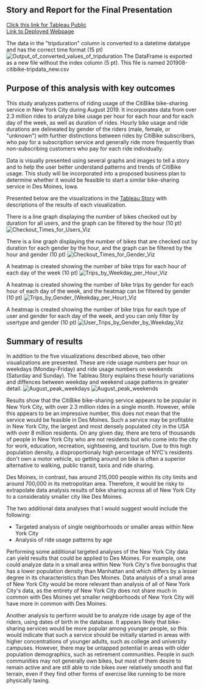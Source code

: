 ## Story and Report for the Final Presentation
[Click this link for Tableau Public](https://public.tableau.com/app/profile/ken.akerman/viz/Module14ChallengebyKenAkerman/Story?publish=yes "Link to dashboard")<br>
[Link to Deployed Webpage](https://highpointer.github.io/Bikesharing_CitiBike/)

The data in the "tripduration" column is converted to a datetime datatype and has the correct time format (15 pt)
![Output_of_converted_values_of_tripduration](Contacts/Output_of_converted_values_of_tripduration.png)
The DataFrame is exported as a new file without the index column (5 pt). This file is named 201908-citibike-tripdata_new.csv

## Purpose of this analysis with key outcomes
This study analyzes patterns of riding usage of the CitiBike bike-sharing service in New York City during August 2019. It incorporates data from over 2.3 million rides to analyze bike usage per hour for each hour and for each day of the week, as well as duration of rides. Hourly bike usage and ride durations are delineated by gender of the riders (male, female, or "unknown") with further distinctions between rides by CitiBike subscribers, who pay for a subscription service and generally ride more frequently than non-subscribing customers who pay for each ride individually. 

Data is visually presented using several graphs and images to tell a story and to help the user better understand patterns and trends of CitiBike usage. This study will be incorporated into a proposed business plan to determine whether it would be feasible to start a similar bike-sharing service in Des Moines, Iowa.

Presented below are the visualizations in the [Tableau Story](https://public.tableau.com/app/profile/ken.akerman/viz/Module14ChallengebyKenAkerman/Story?publish=yes "Link to dashboard") with descriptions of the results of each visualization.

There is a line graph displaying the number of bikes checked out by duration for all users, and the graph can be filtered by the hour (10 pt)
![Checkout_Times_for_Users_Viz](Contacts/Checkout_Times_for_Users_Viz.png)

There is a line graph displaying the number of bikes that are checked out by duration for each gender by the hour, and the graph can be filtered by the hour and gender (10 pt)
![Checkout_Times_for_Gender_Viz](Contacts/Checkout_Times_for_Gender_Viz.png)

A heatmap is created showing the number of bike trips for each hour of each day of the week (10 pt)
![Trips_by_Weekday_per_Hour_Viz](Contacts/Trips_by_Weekday_per_Hour_Viz.png)

A heatmap is created showing the number of bike trips by gender for each hour of each day of the week, and the heatmap can be filtered by gender (10 pt)
![Trips_by_Gender_(Weekday_per_Hour)_Viz](Contacts/Trips_by_Gender_(Weekday_per_Hour)_Viz.png)

A heatmap is created showing the number of bike trips for each type of user and gender for each day of the week, and you can only filter by usertype and gender (10 pt)
![User_Trips_by_Gender_by_Weekday_Viz](Contacts/User_Trips_by_Gender_by_Weekday_Viz.png)

## Summary of results
In addition to the five visualizations described above, two other visualizations are presented. These are ride usage numbers per hour on weekdays (Monday-Friday) and ride usage numbers on weekends (Saturday and Sunday). The Tableau Story explains these hourly variations and diffences between weekday and weekend usage patterns in greater detail.
![August_peak_weekdays](Contacts/August_peak_weekdays.png)
![August_peak_weekends](Contacts/August_peak_weekends.png)

Results show that the CitiBike bike-sharing service appears to be popular in New York City, with over 2.3 million rides in a single month. However, while this appears to be an impressive number, this does not mean that the service would be feasible in Des Moines. Such a service may be profitable in New York City, the largest and most densely populated city in the USA with over 8 million residents. On any given day, there are tens of thousands of people in New York City who are not residents but who come into the city for work, education, recreation, sightseeing, and tourism. Due to this high population density, a disproportionaly high percentage of NYC's residents don't own a motor vehicle, so getting around on bike is often a superior alternative to walking, public transit, taxis and ride sharing.

Des Moines, in contrast, has around 215,000 people within its city limits and around 700,000 in its metropolitan area. Therefore, it would be risky to extrapolate data analysis results of bike sharing across all of New York City to a considerably smaller city like Des Moines.

The two additional data analyses that I would suggest would include the following:

* Targeted analysis of single neighborhoods or smaller areas within New York City
* Analysis of ride usage patterns by age

Performing some additional targeted analyses of the New York City data can yield results that could be applied to Des Moines. For example, one could analyze data in a small area within New York City's five boroughs that has a lower population density than Manhattan and which differs by a lesser degree in its characteristics than Des Moines. Data analysis of a small area of New York City would be more relevant than analysis of all of New York City's data, as the entirety of New York City does not share much in common with Des Moines yet smaller neighborhoods of New York City will have more in common with Des Moines.

Another analysis to perform would be to analyze ride usage by age of the riders, using dates of birth in the database. It appears likely that bike-sharing services would be more popular among younger people, so this would indicate that such a service should be initially started in areas with higher concentrations of younger adults, such as college and university campuses. However, there may be untapped potential in areas with older population demographics, such as retirement communities. People in such communities may not generally own bikes, but most of them desire to remain active and are still able to ride bikes over relatively smooth and flat terrain, even if they find other forms of exercise like running to be more physically taxing. 
